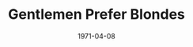 ---
title: Gentlemen Prefer Blondes
date: 1971-04-08
closing_date: 1971-04-24
layout: productions
playbill:
Theatre: Theatre Jacksonville
Venue: Little Theatre
cast:
- Dorothy Shaw: Nita Buchanan
- Lorelei Lee: Nancy Kaye
- A Steward: Jon Kramerick
- Another Steward: Charles Raulerson
- Gus Esmond: Bob Hilgenberg
- Lady Phyllis Beekman: Betty Bennett
- Sir Francis Beekman: Bill Petry
- Mrs. Ella Spofford: Thelma Mayeron
- Henry Spofford: Seth Wright
- Josephus Gage: Tom Nehl
- Frank: Bill Harris
- George: Stewart Stein
- Gloria Stark: Shirley Lightbody
- Robert Le Manteur: Marshall Grauer
- Louis Le Manteur: Paul Vasvari
- Maitre d'Hotel: Nelson Mashour
- The Collegiate:
  - Bill Harris
  - Randy Weedman
- Newsboy: Tim Tyndall
- Mr. Esmond, Sr.: Marshall Grauer
- Singer and Dancer:
  - Christina Bacher
  - Shirley Cooke
  - Debbie Eaton
  - Nancy Faircloth
  - Blair Ferguson
  - Sean Garrison
  - Warren Grymes
  - Bill Harris
  - Kathy Raulerson
  - Stewart Stein
  - Barbara Stillson
  - Dale Stillson
  - Drew Story
  - Joan Terrell
  - Sherri Thornton
  - Randy Weedman
  - Vivienne Winemiller
crew:
- Director: Robert Knowles
- Technical Director: Ham Waddell
- Musical Director: Rosalind McCall
- Choreographer: Mervyn Rickard
- Stage Manager: Doug Thomas
- Assistant Stage Manager: Ellen Black
- Backdrop Design: Phil Fitzpatrick
- Lighting:
  - Ken Moody
  - Lloyd Jeffords
  - Karen Wakefield
  - Rhoda Betterton
- Sound:
  - Lloyd Jeffords
  - Roberta Quattlebaum
- Costumes:
  - Mary Coyle
  - Martha Gilliatt
  - Lynn Morton
- Properties:
  - Katie Raven
  - Mary Coyle
  - Karen Wakefield
  - Paula Goldman
- Set Construction:
  - Rhoda Betterton
  - Janey Bilbro
  - Marlene Crippen
  - Lloyd Jeffords
  - Kathy Magarowicz
  - Mary Mann
  - Ken Moody
  - Tim Tyndall
  - Karen Wakefield
- Stage Crew:
  - Marlene Crippen
  - Kathy Magarowicz
  - Mary Mann
  - Pete Peterson
  - Tim Tyndall
- Make-up: Marshall Grauer
- Publicity: Diane Somerville
- Box Office:
  - Ann Dubow
  - Gert Berman
---